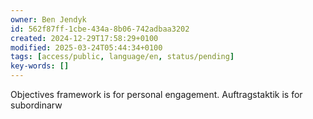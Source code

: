 ```yaml
---
owner: Ben Jendyk
id: 562f87ff-1cbe-434a-8b06-742adbaa3202
created: 2024-12-29T17:58:29+0100
modified: 2025-03-24T05:44:34+0100
tags: [access/public, language/en, status/pending]
key-words: []
---
```


Objectives framework is for personal engagement. Auftragstaktik is for subordinarw